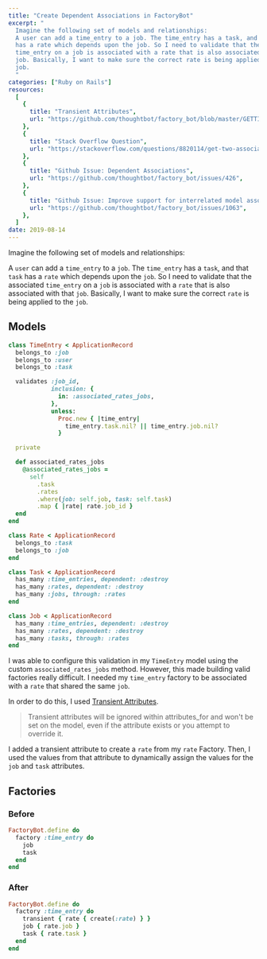 ```yaml
---
title: "Create Dependent Associations in FactoryBot"
excerpt: "
  Imagine the following set of models and relationships:
  A user can add a time_entry to a job. The time_entry has a task, and that task
  has a rate which depends upon the job. So I need to validate that the associated
  time_entry on a job is associated with a rate that is also associated with that
  job. Basically, I want to make sure the correct rate is being applied to the
  job.
  "
categories: ["Ruby on Rails"]
resources:
  [
    {
      title: "Transient Attributes",
      url: "https://github.com/thoughtbot/factory_bot/blob/master/GETTING_STARTED.md#transient-attributes",
    },
    {
      title: "Stack Overflow Question",
      url: "https://stackoverflow.com/questions/8820114/get-two-associations-within-a-factory-to-share-another-association/8864452#8864452",
    },
    {
      title: "Github Issue: Dependent Associations",
      url: "https://github.com/thoughtbot/factory_bot/issues/426",
    },
    {
      title: "Github Issue: Improve support for interrelated model associations?",
      url: "https://github.com/thoughtbot/factory_bot/issues/1063",
    },
  ]
date: 2019-08-14
---
```


Imagine the following set of models and relationships:

A `user` can add a `time_entry` to a `job`. The `time_entry` has a `task`, and that `task` has a `rate` which depends upon the `job`. So I need to validate that the associated `time_entry` on a `job` is associated with a `rate` that is also associated with that `job`. Basically, I want to make sure the correct `rate` is being applied to the `job`.

## Models

```ruby
class TimeEntry < ApplicationRecord
  belongs_to :job
  belongs_to :user
  belongs_to :task

  validates :job_id,
            inclusion: {
              in: :associated_rates_jobs,
            },
            unless:
              Proc.new { |time_entry|
                time_entry.task.nil? || time_entry.job.nil?
              }

  private

  def associated_rates_jobs
    @associated_rates_jobs =
      self
        .task
        .rates
        .where(job: self.job, task: self.task)
        .map { |rate| rate.job_id }
  end
end
```

```ruby
class Rate < ApplicationRecord
  belongs_to :task
  belongs_to :job
end
```

```ruby
class Task < ApplicationRecord
  has_many :time_entries, dependent: :destroy
  has_many :rates, dependent: :destroy
  has_many :jobs, through: :rates
end
```

```ruby
class Job < ApplicationRecord
  has_many :time_entries, dependent: :destroy
  has_many :rates, dependent: :destroy
  has_many :tasks, through: :rates
end
```

I was able to configure this validation in my `TimeEntry` model using the custom `associated_rates_jobs` method. However, this made building valid factories really difficult. I needed my `time_entry` factory to be associated with a `rate` that shared the same `job`.

In order to do this, I used [Transient Attributes](https://github.com/thoughtbot/factory_bot/blob/master/GETTING_STARTED.md#transient-attributes).

> Transient attributes will be ignored within attributes_for and won't be set on the model, even if the attribute exists or you attempt to override it.

I added a transient attribute to create a `rate` from my `rate` Factory. Then, I used the values from that attribute to dynamically assign the values for the `job` and `task` attributes.

## Factories

### Before

```ruby
FactoryBot.define do
  factory :time_entry do
    job
    task
  end
end
```

### After

```ruby
FactoryBot.define do
  factory :time_entry do
    transient { rate { create(:rate) } }
    job { rate.job }
    task { rate.task }
  end
end
```
